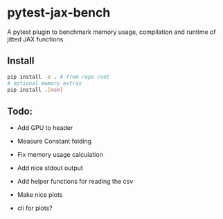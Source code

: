 # pytest-jax-bench
A pytest plugin to benchmark memory usage, compilation and runtime of jitted JAX functions

## Install

```bash
pip install -e . # from repo root
# optional memory extras
pip install .[mem]
```

## Todo:
* Add GPU to header

* Measure Constant folding
* Fix memory usage calculation
* Add nice stdout output
* Add helper functions for reading the csv
* Make nice plots
* cli for plots?
